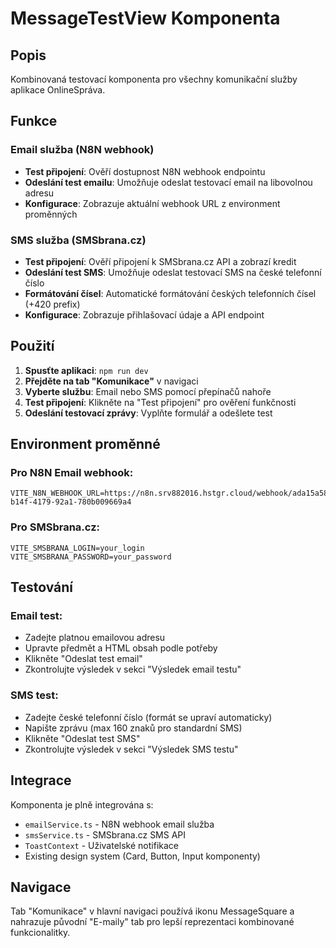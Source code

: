 # MessageTestView Komponenta

## Popis
Kombinovaná testovací komponenta pro všechny komunikační služby aplikace OnlineSpráva.

## Funkce

### Email služba (N8N webhook)
- **Test připojení**: Ověří dostupnost N8N webhook endpointu
- **Odeslání test emailu**: Umožňuje odeslat testovací email na libovolnou adresu
- **Konfigurace**: Zobrazuje aktuální webhook URL z environment proměnných

### SMS služba (SMSbrana.cz)
- **Test připojení**: Ověří připojení k SMSbrana.cz API a zobrazí kredit
- **Odeslání test SMS**: Umožňuje odeslat testovací SMS na české telefonní číslo
- **Formátování čísel**: Automatické formátování českých telefonních čísel (+420 prefix)
- **Konfigurace**: Zobrazuje přihlašovací údaje a API endpoint

## Použití

1. **Spusťte aplikaci**: `npm run dev`
2. **Přejděte na tab "Komunikace"** v navigaci
3. **Vyberte službu**: Email nebo SMS pomocí přepínačů nahoře
4. **Test připojení**: Klikněte na "Test připojení" pro ověření funkčnosti
5. **Odeslání testovací zprávy**: Vyplňte formulář a odešlete test

## Environment proměnné

### Pro N8N Email webhook:
```env
VITE_N8N_WEBHOOK_URL=https://n8n.srv882016.hstgr.cloud/webhook/ada15a58-b14f-4179-92a1-780b009669a4
```

### Pro SMSbrana.cz:
```env
VITE_SMSBRANA_LOGIN=your_login
VITE_SMSBRANA_PASSWORD=your_password
```

## Testování

### Email test:
- Zadejte platnou emailovou adresu
- Upravte předmět a HTML obsah podle potřeby
- Klikněte "Odeslat test email"
- Zkontrolujte výsledek v sekci "Výsledek email testu"

### SMS test:
- Zadejte české telefonní číslo (formát se upraví automaticky)
- Napište zprávu (max 160 znaků pro standardní SMS)
- Klikněte "Odeslat test SMS"
- Zkontrolujte výsledek v sekci "Výsledek SMS testu"

## Integrace

Komponenta je plně integrována s:
- `emailService.ts` - N8N webhook email služba
- `smsService.ts` - SMSbrana.cz SMS API
- `ToastContext` - Uživatelské notifikace
- Existing design system (Card, Button, Input komponenty)

## Navigace

Tab "Komunikace" v hlavní navigaci používá ikonu MessageSquare a nahrazuje původní "E-maily" tab pro lepší reprezentaci kombinované funkcionalitky.
